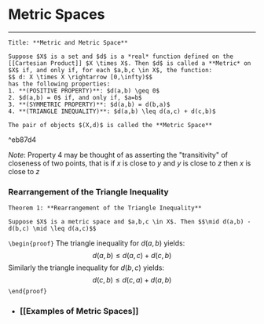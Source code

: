 # Metric Spaces
---

```ad-Definition
Title: **Metric and Metric Space**

Suppose $X$ is a set and $d$ is a *real* function defined on the [[Cartesian Product]] $X \times X$. Then $d$ is called a **Metric* on $X$ if, and only if, for each $a,b,c \in X$, the function:
$$ d: X \times X \rightarrow [0,\infty)$$
has the following properties:
1. **(POSITIVE PROPERTY)**: $d(a,b) \geq 0$ 
2. $d(a,b) = 0$ if, and only if, $a=b$
3. **(SYMMETRIC PROPERTY)**: $d(a,b) = d(b,a)$
4. **(TRIANGLE INEQUALITY)**: $d(a,b) \leq d(a,c) + d(c,b)$

The pair of objects $(X,d)$ is called the **Metric Space**
```

^eb87d4


*Note*: Property 4 may be thought of as asserting the "transitivity" of closeness of two points, that is if $x$ is close to $y$ and $y$ is close to $z$ then $x$ is close to $z$

### Rearrangement of the Triangle Inequality

```ad-Theorem
Theorem 1: **Rearrangement of the Triangle Inequality**

Suppose $X$ is a metric space and $a,b,c \in X$. Then $$\mid d(a,b) - d(b,c) \mid \leq d(a,c)$$
```

`\begin{proof}`
The triangle inequality for $d(a,b)$ yields:
$$d(a,b) \leq d(a,c) + d(c,b)$$
Similarly the triangle inequality for $d(b,c)$ yields:
$$d(c,b) \leq d(c,a) + d(a,b)$$
`\end{proof}`


- ### [[Examples of Metric Spaces]]



